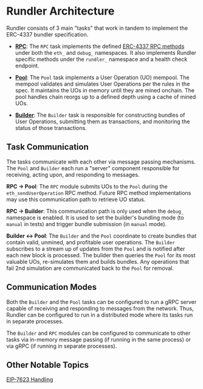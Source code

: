 # Rundler Architecture

Rundler consists of 3 main "tasks" that work in tandem to implement the ERC-4337 bundler specification.

- [**RPC**](./rpc.md): The `RPC` task implements the defined [ERC-4337 RPC methods](https://eips.ethereum.org/EIPS/eip-4337#rpc-methods-eth-namespace) under both the `eth_` and `debug_` namespaces. It also implements Rundler specific methods under the `rundler_` namespace and a health check endpoint.

- [**Pool**](./pool.md): The `Pool` task implements a User Operation (UO) mempool. The mempool validates and simulates User Operations per the rules in the spec. It maintains the UOs in memory until they are mined onchain. The pool handles chain reorgs up to a defined depth using a cache of mined UOs.

- [**Builder**](./builder.md): The `Builder` task is responsible for constructing bundles of User Operations, submitting them as transactions, and monitoring the status of those transactions.

## Task Communication

The tasks communicate with each other via message passing mechanisms. The `Pool` and `Builder` each run a "server" component responsible for receiving, acting upon, and responding to messages.

**RPC -> Pool**: The `RPC` module submits UOs to the `Pool` during the `eth_sendUserOperation` RPC method. Future RPC method implementations may use this communication path to retrieve UO status.

**RPC -> Builder**: This communication path is only used when the `debug_` namespace is enabled. It is used to set the builder's bundling mode (to `manual` in tests) and trigger bundle submission (in `manual` mode).

**Builder <-> Pool**: The `Builder` and the `Pool` coordinate to create bundles that contain valid, unmined, and profitable user operations. The `Builder` subscribes to a stream up of updates from the `Pool` and is notified after each new block is processed. The builder then queries the `Pool` for its most valuable UOs, re-simulates them and builds bundles. Any operations that fail 2nd simulation are communicated back to the `Pool` for removal.

## Communication Modes

Both the `Builder` and the `Pool` tasks can be configured to run a gRPC server capable of receiving and responding to messages from the network. Thus, Rundler can be configured to run in a distributed mode where its tasks run in separate processes.

The `Builder` and `RPC` modules can be configured to communicate to other tasks via in-memory message passing (if running in the same process) or via gRPC (if running in separate processes).

## Other Notable Topics

[EIP-7623 Handling](./eip7623.md)
